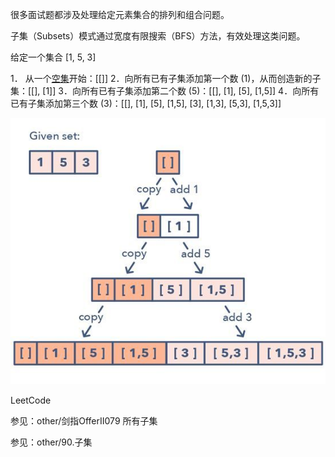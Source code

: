 很多面试题都涉及处理给定元素集合的排列和组合问题。

子集（Subsets）模式通过宽度有限搜索（BFS）方法，有效处理这类问题。

给定一个集合 [1, 5, 3]

1． 从一个[空集](https://www.zhihu.com/search?q=空集&search_source=Entity&hybrid_search_source=Entity&hybrid_search_extra={"sourceType"%3A"article"%2C"sourceId"%3A"358653377"})开始：[[]]
2．向所有已有子集添加第一个数 (1)，从而创造新的子集：[[], [1]]
3．向所有已有子集添加第二个数 (5)：[[], [1], [5], [1,5]]
4．向所有已有子集添加第三个数 (3)：[[], [1], [5], [1,5], [3], [1,3], [5,3], [1,5,3]]

![](images/v2-9574b0f57f75957173567b1e196e3423_b.jpeg)

LeetCode

参见：other/剑指OfferII079 所有子集



参见：other/90.子集

